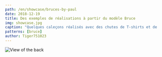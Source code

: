 ```yaml
---
path: /en/showcase/bruces-by-paul
date: 2018-12-19
title: Des exemples de réalisations à partir du modèle Bruce
img: showcase.jpg
caption: "Quelques caleçons réalisés avec des chutes de T-shirts et de robes"
patterns: [bruce]
author: Tiger751023
---
```


![View of the back](back.jpg)
